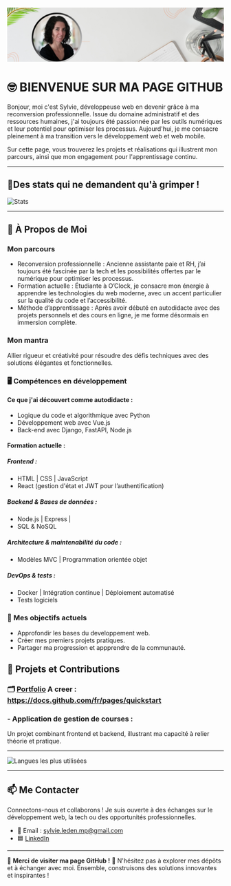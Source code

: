 ![banner](./banniere.png)

# 🤓 BIENVENUE SUR MA PAGE GITHUB

Bonjour, moi c'est Sylvie, développeuse web en devenir grâce à ma reconversion professionnelle. Issue du domaine administratif et des ressources humaines, j'ai toujours été passionnée par les outils numériques et leur potentiel pour optimiser les processus. Aujourd'hui, je me consacre pleinement à ma transition vers le développement web et web mobile.

Sur cette page, vous trouverez les projets et réalisations qui illustrent mon parcours, ainsi que mon engagement pour l'apprentissage continu.

---

## 🤞Des stats qui ne demandent qu'à grimper !

![Stats](https://github-readme-stats.vercel.app/api?username=Sylvie-LD&show_icons=true&theme=tokyonight&hide=issues,prs)

---

## 🔎 À Propos de Moi

### Mon parcours

- Reconversion professionnelle : Ancienne assistante paie et RH, j’ai toujours été fascinée par la tech et les possibilités offertes par le numérique pour optimiser les processus.
- Formation actuelle : Étudiante à O’Clock, je consacre mon énergie à apprendre les technologies du web moderne, avec un accent particulier sur la qualité du code et l’accessibilité.
- Méthode d’apprentissage : Après avoir débuté en autodidacte avec des projets personnels et des cours en ligne, je me forme désormais en immersion complète.

### Mon mantra

Allier rigueur et créativité pour résoudre des défis techniques avec des solutions élégantes et fonctionnelles.

### 🖥️ Compétences en développement

#### Ce que j'ai découvert comme autodidacte :

- Logique du code et algorithmique avec Python
- Développement web avec Vue.js
- Back-end avec Django, FastAPI, Node.js

#### Formation actuelle :

##### Frontend :

- HTML | CSS | JavaScript
- React (gestion d'état et JWT pour l’authentification)

##### Backend & Bases de données :

- Node.js | Express |
- SQL & NoSQL

##### Architecture & maintenabilité du code :

- Modèles MVC | Programmation orientée objet

##### DevOps & tests :

- Docker | Intégration continue | Déploiement automatisé
- Tests logiciels

### 🎯 Mes objectifs actuels

- Approfondir les bases du developpement web.
- Créer mes premiers projets pratiques.
- Partager ma progression et appprendre de la communauté.

## 💼 Projets et Contributions

### 🗂️ [Portfolio](https://sylvie-LD.github.io) A creer : https://docs.github.com/fr/pages/quickstart

### - Application de gestion de courses :

Un projet combinant frontend et backend, illustrant ma capacité à relier théorie et pratique.

---

![Langues les plus utilisées](https://github-readme-stats.vercel.app/api/top-langs/?username=Sylvie-LD&layout=compact&theme=radical)

---

## 📫 Me Contacter

Connectons-nous et collaborons ! Je suis ouverte à des échanges sur le développement web, la tech ou des opportunités professionnelles.

- 📧 Email : sylvie.leden.mp@gmail.com
- 🟦 [LinkedIn](https://www.linkedin.com/in/sylvie-le-den-developpeur-web-reconversion-stage-2025-laval-mayenne-candidat/?originalSubdomain=fr)

---

🌟 **Merci de visiter ma page GitHub !** 🌟 N'hésitez pas à explorer mes dépôts et à échanger avec moi. Ensemble, construisons des solutions innovantes et inspirantes !
